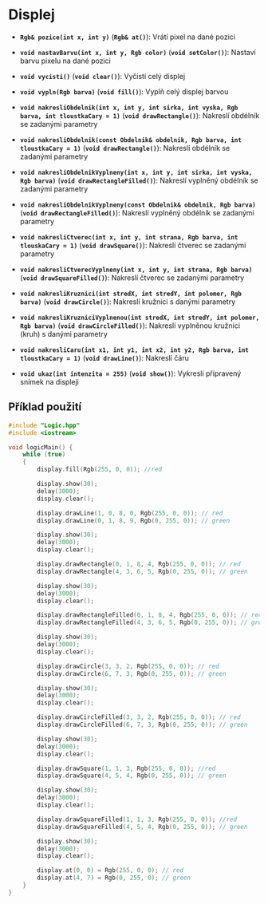 # Displej

- **`Rgb& pozice(int x, int y)`** (**`Rgb& at()`**):	Vrátí pixel na dané pozici

- **`void nastavBarvu(int x, int y, Rgb color)`** (**`void setColor()`**):	Nastaví barvu pixelu na dané pozici

- **`void vycisti()`** (**`void clear()`**): Vyčistí celý displej

- **`void vypln(Rgb barva)`** (**`void fill()`**):	Vyplň celý displej barvou

- **`void nakresliObdelnik(int x, int y, int sirka, int vyska, Rgb barva, int tloustkaCary = 1)`** (**`void drawRectangle()`**): Nakreslí obdélník se zadanými parametry

- **`void nakresliObdelnik(const Obdelnik& obdelnik, Rgb barva, int tloustkaCary = 1)`** (**`void drawRectangle()`**):	Nakreslí obdélník se zadanými parametry

- **`void nakresliObdelnikVyplneny(int x, int y, int sirka, int vyska, Rgb barva)`** (**`void drawRectangleFilled()`**):	Nakreslí vyplněný obdélník se zadanými parametry

- **`void nakresliObdelnikVyplneny(const Obdelnik& obdelnik, Rgb barva)`** (**`void drawRectangleFilled()`**): Nakreslí vyplněný obdélník se zadanými parametry

- **`void nakresliCtverec(int x, int y, int strana, Rgb barva, int tlouskaCary = 1)`** (**`void drawSquare()`**): Nakreslí čtverec se zadanými parametry

- **`void nakresliCtverecVyplneny(int x, int y, int strana, Rgb barva)`** (**`void drawSquareFilled()`**):	Nakreslí čtverec se zadanými parametry

- **`void nakresliKruznici(int stredX, int stredY, int polomer, Rgb barva)`** (**`void drawCircle()`**):	Nakreslí kružnici s danými parametry

- **`void nakresliKruzniciVyplnenou(int stredX, int stredY, int polomer, Rgb barva)`** (**`void drawCircleFilled()`**): Nakreslí vyplněnou kružnici (kruh) s danými parametry

- **`void nakresliCaru(int x1, int y1, int x2, int y2, Rgb barva, int tloustkaCary = 1)`** (**`void drawLine()`**): Nakreslí čáru

- **`void ukaz(int intenzita = 255)`** (**`void show()`**): Vykresli připravený snímek na displeji

## Příklad použití

```cpp
#include "Logic.hpp"
#include <iostream>

void logicMain() {
    while (true)
    {
        display.fill(Rgb(255, 0, 0)); //red

        display.show(30);
        delay(3000);
        display.clear();

        display.drawLine(1, 0, 8, 0, Rgb(255, 0, 0)); // red
        display.drawLine(0, 1, 8, 9, Rgb(0, 255, 0)); // green

        display.show(30);
        delay(3000);
        display.clear();

        display.drawRectangle(0, 1, 8, 4, Rgb(255, 0, 0)); // red
        display.drawRectangle(4, 3, 6, 5, Rgb(0, 255, 0)); // green

        display.show(30);
        delay(3000);
        display.clear();

        display.drawRectangleFilled(0, 1, 8, 4, Rgb(255, 0, 0)); // red
        display.drawRectangleFilled(4, 3, 6, 5, Rgb(0, 255, 0)); // green

        display.show(30);
        delay(3000);
        display.clear();

        display.drawCircle(3, 3, 2, Rgb(255, 0, 0)); // red
        display.drawCircle(6, 7, 3, Rgb(0, 255, 0)); // green

        display.show(30);
        delay(3000);
        display.clear();

        display.drawCircleFilled(3, 3, 2, Rgb(255, 0, 0)); // red
        display.drawCircleFilled(6, 7, 3, Rgb(0, 255, 0)); // green

        display.show(30);
        delay(3000);
        display.clear();

        display.drawSquare(1, 1, 3, Rgb(255, 0, 0)); //red
        display.drawSquare(4, 5, 4, Rgb(0, 255, 0)); // green

        display.show(30);
        delay(3000);
        display.clear();

        display.drawSquareFilled(1, 1, 3, Rgb(255, 0, 0)); //red
        display.drawSquareFilled(4, 5, 4, Rgb(0, 255, 0)); // green

        display.show(30);
        delay(3000);
        display.clear();

        display.at(0, 0) = Rgb(255, 0, 0); // red
        display.at(4, 7) = Rgb(0, 255, 0); // green
    }
}
```

